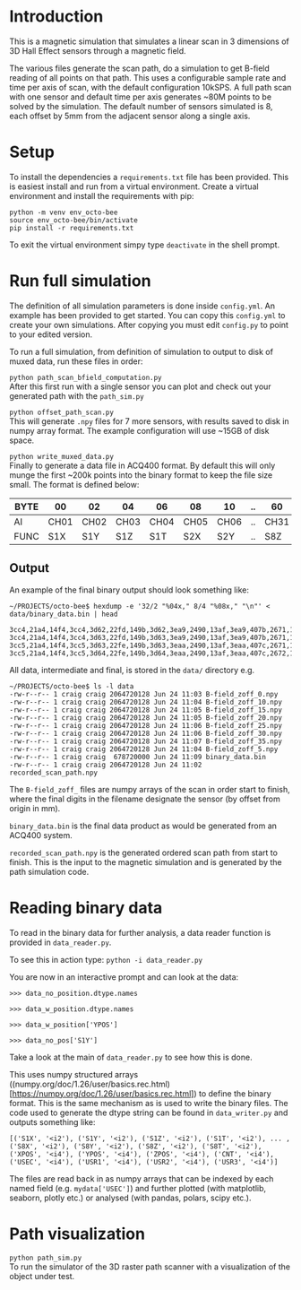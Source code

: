 # Introduction
This is a magnetic simulation that simulates a linear scan in 3 dimensions of 3D Hall Effect sensors through a magnetic field.

The various files generate the scan path, do a simulation to get B-field reading of all points on that path.
This uses a configurable sample rate and time per axis of scan, with the default configuration 10kSPS.
A full path scan with one sensor and default time per axis generates ~80M points to be solved by the simulation.
The default number of sensors simulated is 8, each offset by 5mm from the adjacent sensor along a single axis.

# Setup
To install the dependencies a `requirements.txt` file has been provided.
This is easiest install and run from a virtual environment.
Create a virtual environment and install the requirements with pip:

```
python -m venv env_octo-bee
source env_octo-bee/bin/activate
pip install -r requirements.txt
```

To exit the virtual environment simpy type `deactivate` in the shell prompt.

# Run full simulation
The definition of all simulation parameters is done inside `config.yml`.
An example has been provided to get started.
You can copy this `config.yml` to create your own simulations.
After copying you must edit `config.py` to point to your edited version.

To run a full simulation, from definition of simulation to output to disk of muxed data, run these files in order:

`python path_scan_bfield_computation.py`  
After this first run with a single sensor you can plot and check out your generated path with the `path_sim.py`

`python offset_path_scan.py`  
This will generate `.npy` files for 7 more sensors, with results saved to disk in numpy array format. 
The example configuration will use ~15GB of disk space.

`python write_muxed_data.py`  
Finally to generate a data file in ACQ400 format.
By default this will only munge the first ~200k points into the binary format to keep the file size small.
The format is defined below:

| BYTE | 00 | 02 | 04 | 06 | 08 | 10 | .. | 60 | 62 | 64 | 68 | 72 | 76  | 80  | 84  | 88  | 92  |
|------|----|----|----|----|----|----|----|----|----|----|----|----|-----|-----|-----|-----|-----|
| AI   |CH01|CH02|CH03|CH04|CH05|CH06| .. |CH31|CH32|AQB1|AQB2|AQB3|SPAD0|SPAD1|SPAD2|SPAD3|SPAD4|
| FUNC |S1X |S1Y |S1Z |S1T |S2X |S2Y | .. |S8Z |S8T |XPOS|YPOS|ZPOS| CNT |USEC |USR1 |USR2 |USR3 |

## Output
An example of the final binary output should look something like:

```
~/PROJECTS/octo-bee$ hexdump -e '32/2 "%04x," 8/4 "%08x," "\n"' <  data/binary_data.bin | head

3cc4,21a4,14f4,3cc4,3d62,22fd,149b,3d62,3ea9,2490,13af,3ea9,407b,2671,12c9,407b,42c7,27a4,11e4,42c7,4581,2890,1106,4581,4897,29ad,1027,4897,4c03,2b0a,0f09,4c03,00000000,00000000,00000000,00000000,00000000,00002222,00003333,00005555,
3cc4,21a4,14f4,3cc4,3d63,22fd,149b,3d63,3ea9,2490,13af,3ea9,407b,2671,12c9,407b,42c8,27a4,11e4,42c8,4582,2890,1106,4582,4898,29ad,1027,4898,4c04,2b0a,0f09,4c04,00000000,00000011,00000000,00000001,00000064,00002222,00003333,00005555,
3cc5,21a4,14f4,3cc5,3d63,22fe,149b,3d63,3eaa,2490,13af,3eaa,407c,2671,12c9,407c,42c8,27a4,11e4,42c8,4583,2890,1107,4583,4899,29ad,1027,4899,4c05,2b0a,0f09,4c05,00000000,00000023,00000000,00000002,000000c8,00002222,00003333,00005555,
3cc5,21a4,14f4,3cc5,3d64,22fe,149b,3d64,3eaa,2490,13af,3eaa,407c,2672,12c9,407c,42c9,27a4,11e5,42c9,4583,2890,1107,4583,4899,29ad,1027,4899,4c05,2b0a,0f09,4c05,00000000,00000034,00000000,00000003,0000012c,00002222,00003333,00005555,
```

All data, intermediate and final, is stored in the `data/` directory e.g.
```
~/PROJECTS/octo-bee$ ls -l data
-rw-r--r-- 1 craig craig 2064720128 Jun 24 11:03 B-field_zoff_0.npy
-rw-r--r-- 1 craig craig 2064720128 Jun 24 11:04 B-field_zoff_10.npy
-rw-r--r-- 1 craig craig 2064720128 Jun 24 11:05 B-field_zoff_15.npy
-rw-r--r-- 1 craig craig 2064720128 Jun 24 11:05 B-field_zoff_20.npy
-rw-r--r-- 1 craig craig 2064720128 Jun 24 11:06 B-field_zoff_25.npy
-rw-r--r-- 1 craig craig 2064720128 Jun 24 11:06 B-field_zoff_30.npy
-rw-r--r-- 1 craig craig 2064720128 Jun 24 11:07 B-field_zoff_35.npy
-rw-r--r-- 1 craig craig 2064720128 Jun 24 11:04 B-field_zoff_5.npy
-rw-r--r-- 1 craig craig  678720000 Jun 24 11:09 binary_data.bin
-rw-r--r-- 1 craig craig 2064720128 Jun 24 11:02 recorded_scan_path.npy
```

The `B-field_zoff_` files are numpy arrays of the scan in order start to finish, where the final digits in the filename designate the sensor (by offset from origin in mm).

`binary_data.bin` is the final data product as would be generated from an ACQ400 system.

`recorded_scan_path.npy` is the generated ordered scan path from start to finish. This is the input to the magnetic simulation and is generated by the path simulation code.

# Reading binary data
To read in the binary data for further analysis, a data reader function is provided in `data_reader.py`.

To see this in action type:
`python -i data_reader.py`

You are now in an interactive prompt and can look at the data:
```
>>> data_no_position.dtype.names

>>> data_w_position.dtype.names

>>> data_w_position['YPOS']

>>> data_no_pos['S1Y']
```
Take a look at the main of `data_reader.py` to see how this is done.

This uses numpy structured arrays ((numpy.org/doc/1.26/user/basics.rec.html)[https://numpy.org/doc/1.26/user/basics.rec.html]) to define the binary format.
This is the same mechanism as is used to write the binary files.
The code used to generate the dtype string can be found in `data_writer.py` and outputs something like:

```
[('S1X', '<i2'), ('S1Y', '<i2'), ('S1Z', '<i2'), ('S1T', '<i2'), ... , ('S8X', '<i2'), ('S8Y', '<i2'), ('S8Z', '<i2'), ('S8T', '<i2'), ('XPOS', '<i4'), ('YPOS', '<i4'), ('ZPOS', '<i4'), ('CNT', '<i4'), ('USEC', '<i4'), ('USR1', '<i4'), ('USR2', '<i4'), ('USR3', '<i4')]
```

The files are read back in as numpy arrays that can be indexed by each named field (e.g. `mydata['USEC']`) and further plotted (with matplotlib, seaborn, plotly etc.) or analysed (with pandas, polars, scipy etc.).

# Path visualization

`python path_sim.py`  
To run the simulator of the 3D raster path scanner with a visualization of the object under test.
